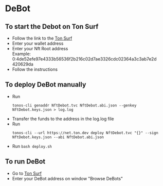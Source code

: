 # DeBot

 
## To start the Debot on Ton Surf
<ul dir="auto">
<li>Follow the link to the <a href = "https://web.ton.surf/debot?address=0%3Ab8716bbb76f8e328164949e13695637879331e4d499127d8c2adf74bbfcbcd91&net=devnet&restart=true">Ton Surf </a></li>
<li>Enter your wallet address</li>
<li>Enter your Nft Root address</li>
Example: 0:4de52efe97e4333b56536f2b216c02d7ae3326cdc02364a3c3ab7e2d420629da
 <li>Follow the instructions</li>
</ul>

## To deploy DeBot manually
<ul dir="auto"> 
  <li>Run <p><code>tonos-cli genaddr NftDebot.tvc NftDebot.abi.json --genkey NftDebot.keys.json > log.log</code></p></li>
  <li>Transfer the funds to the address in the log.log file</li>
  <li>Run <p><code>tonos-cli --url https://net.ton.dev deploy NftDebot.tvc "{}" --sign NftDebot.keys.json --abi NftDebot.abi.json</code></p></li>
  <li>Run <code>bash deploy.sh</code></li>
  </ul>
  
## To run DeBot 
<ul dir="auto">
  <li>Go to <a href = "https://web.ton.surf">Ton Surf</a></li>
  <li>Enter your DeBot address on window "Browse DeBots"</li>
</ul>

